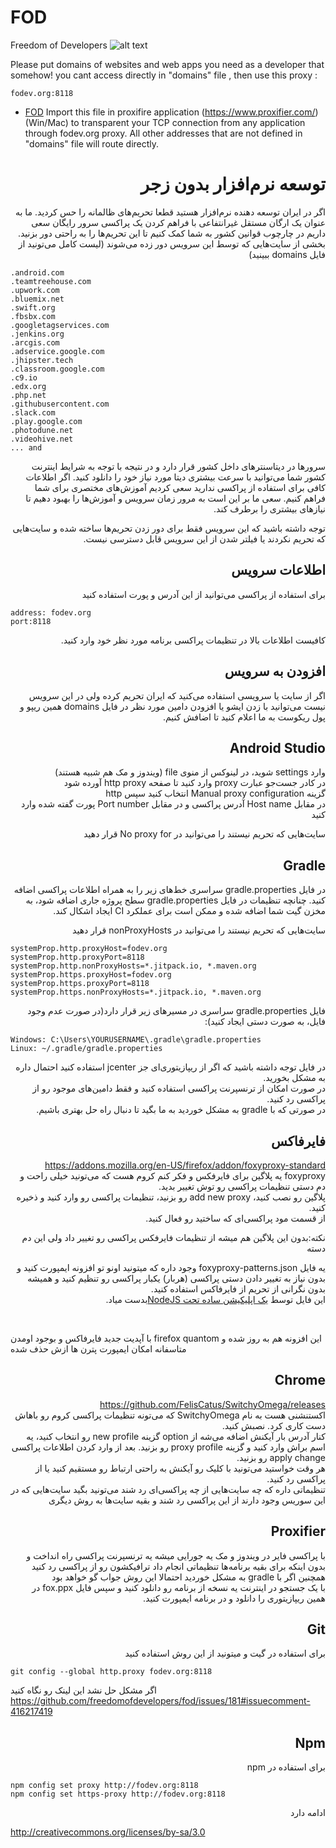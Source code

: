 
# FOD
Freedom of Developers
![alt text](https://raw.githubusercontent.com/freedomeofdevelopers/fod/master/FoD.png)

Please put domains of websites and web apps you need as a developer that somehow! you cant access directly  in "domains" file , then use this proxy :
```
fodev.org:8118
```

- [FOD](#fod)
Import this file in proxifire application (https://www.proxifier.com/) (Win/Mac) to transparent your TCP connection from any application through fodev.org proxy.
All other addresses that are not defined in "domains" file will route directly.


<h1 lang="fa" dir="rtl" align="right">توسعه نرم‌افزار بدون زجر</h1>
<p lang="fa" dir="rtl" align="right">اگر در ایران توسعه دهنده نرم‌افزار هستید قطعا تحریم‌های ظالمانه را حس کردید. ما به عنوان یک ارگان مستقل غیرانتفاعی با فراهم کردن یک پراکسی سرور رایگان سعی داریم در چارچوب قوانین کشور به شما کمک کنیم تا این تحریم‌ها را به راحتی دور بزنید. <br>بخشی از سایت‌هایی که توسط این سرویس دور زده می‌شوند (لیست کامل می‌تونید از فایل domains ببینید)</p>


```
.android.com
.teamtreehouse.com
.upwork.com
.bluemix.net
.swift.org
.fbsbx.com
.googletagservices.com
.jenkins.org
.arcgis.com
.adservice.google.com
.jhipster.tech
.classroom.google.com
.c9.io
.edx.org
.php.net
.githubusercontent.com
.slack.com
.play.google.com
.photodune.net
.videohive.net
... and
```

<p lang="fa" dir="rtl" align="right">سرورها در دیتاسنترهای داخل کشور قرار دارد و در نتیجه با توجه به شرایط اینترنت کشور شما می‌توانید با سرعت بیشتری دیتا مورد نیاز خود را دانلود کنید. اگر اطلاعات کافی برای استفاده از پراکسی ندارید سعی کردیم آموزش‌های مختصری برای شما فراهم کنیم. سعی ما بر این است به مرور زمان سرویس و آموزش‌ها را بهبود دهیم تا نیازهای بیشتری را برطرف کند.</p>
<p lang="fa" dir="rtl" align="right">توجه داشته باشید که این سرویس فقط برای دور زدن تحریم‌ها ساخته شده و سایت‌هایی که تحریم نکردند یا فیلتر شدن از این سرویس قابل دسترسی نیست.</p>
<h2 lang="fa" dir="rtl" align="right">اطلاعات سرویس</h2>
<p lang="fa" dir="rtl" align="right">برای استفاده از پراکسی می‌توانید از این آدرس و پورت استفاده کنید</p>

```
address: fodev.org
port:8118
```

<p lang="fa" dir="rtl" align="right">کافیست اطلاعات بالا در تنظیمات پراکسی برنامه مورد نظر خود وارد کنید.</p>
<h2 lang="fa" dir="rtl" align="right">افزودن به سرویس</h2>
<p lang="fa" dir="rtl" align="right">اگر از سایت یا سرویسی استفاده می‌کنید که ایران تحریم کرده ولی در این سرویس نیست می‌توانید با زدن ایشو یا افزودن دامین مورد نظر در فایل domains همین ریپو و پول ریکوست به ما اعلام کنید تا اضافش کنیم.</p>
<h2 lang="fa" dir="rtl" align="right">Android Studio</h2>
<p lang="fa" dir="rtl" align="right">وارد settings شوید، در لینوکس از منوی file (ویندوز و مک هم شبیه هستند)<br>در کادر جست‌جو عبارت proxy وارد کنید تا صفحه http proxy آورده شود<br>گزینه Manual proxy configuration انتخاب کنید سپس http<br>در مقابل Host name آدرس پراکسی و در مقابل Port number پورت گفته شده وارد کنید</p>
<p lang="fa" dir="rtl" align="right">سایت‌هایی که تحریم نیستند را می‌توانید در No proxy for قرار دهید </p>
<h2 lang="fa" dir="rtl" align="right">Gradle</h2>
<p lang="fa" dir="rtl" align="right">در فایل gradle.properties سراسری خط‌های زیر را به همراه اطلاعات پراکسی اضافه کنید. چنانچه تنظیمات در فایل gradle.properties سطح پروژه جاری اضافه شود، به مخزن گیت‌ شما اضافه شده و ممکن است برای عملکرد CI ایجاد اشکال کند.</p>
<p lang="fa" dir="rtl" align="right">سایت‌هایی که تحریم نیستند را می‌توانید در nonProxyHosts قرار دهید </p>

```
systemProp.http.proxyHost=fodev.org
systemProp.http.proxyPort=8118
systemProp.http.nonProxyHosts=*.jitpack.io, *.maven.org
systemProp.https.proxyHost=fodev.org
systemProp.https.proxyPort=8118
systemProp.https.nonProxyHosts=*.jitpack.io, *.maven.org
```

<p lang="fa" dir="rtl" align="right">فایل gradle.properties سراسری در مسیرهای زیر قرار دارد(در صورت عدم وجود فایل، به صورت دستی ایجاد کنید):</p>

```
Windows: C:\Users\YOURUSERNAME\.gradle\gradle.properties
Linux: ~/.gradle/gradle.properties
```

<p lang="fa" dir="rtl" align="right">در فایل توجه داشته باشید که اگر از ریپازیتوری‌ای جز jcenter استفاده کنید احتمال داره به مشکل بخورید.<br>در صورت امکان از ترنسپرنت پراکسی استفاده کنید و فقط دامین‌های موجود رو از پراکسی رد کنید.<br> در صورتی که با gradle به مشکل خوردید به ما بگید تا دنبال راه حل بهتری باشیم.</p>
<h2 lang="fa" dir="rtl" align="right">فایرفاکس</h2>
<p lang="fa" dir="rtl" align="right"><a href="https://addons.mozilla.org/en-US/firefox/addon/foxyproxy-standard/">https://addons.mozilla.org/en-US/firefox/addon/foxyproxy-standard</a><br>foxyproxy یه پلاگین برای فایرفکس و  فکر کنم کروم هست که می‌تونید خیلی راحت و دم دستی تنظیمات پراکسی رو توش تغییر بدید.<br>پلاگین رو نصب کنید، add new proxy رو بزنید، تنظیمات پراکسی رو وارد کنید و ذخیره کنید.<br>از قسمت مود پراکسی‌ای که ساختید رو فعال کنید.</p>
<p lang="fa" dir="rtl" align="right">نکته:‌بدون این پلاگین هم میشه از تنظیمات فایرفکس پراکسی رو تغییر داد ولی این دم دسته</p>
<p lang="fa" dir="rtl" align="right">
  یه فایل foxyproxy-patterns.json وجود داره که میتونید اونو تو افزونه ایمپورت کنید و بدون نیاز به تغییر دادن دستی پراکسی (هربار) یکبار پراکسی رو تنظیم کنید و همیشه بدون نگرانی از تحریم از فایرفاکس استفاده کنید.<br>
  این فایل توسط <a href="https://github.com/ShahinSorkh/fod/tree/fp-pattern-creator">یک اپلیکیشن ساده تحت NodeJS</a>بدست میاد.
</p>
<br>
<p>با آپدیت جدید فایرفاکس و بوجود اومدن firefox quantom این افزونه هم به روز شده و متاسفانه امکان ایمپورت پترن ها ازش حذف شده</p>

<h2 lang="fa" dir="rtl" align="right">Chrome</h2>
<p lang="fa" dir="rtl" align="right"><a href="https://github.com/FelisCatus/SwitchyOmega/releases">https://github.com/FelisCatus/SwitchyOmega/releases</a><br>اکستنشنی هست به نام SwitchyOmega که می‌تونه تنظیمات پراکسی کروم رو باهاش دست کاری کرد. نصبش کنید.<br>کنار آدرس بار آیکنش اضافه می‌شه از option گزینه new profile رو انتخاب کنید، یه اسم براش وارد کنید و گزینه proxy profile رو بزنید. بعد از وارد کردن اطلاعات پراکسی apply change رو بزنید.<br>هر وقت خواستید می‌تونید با کلیک رو آیکنش به راحتی ارتباط رو مستقیم کنید یا از پراکسی رد کنید.<br>تنظیماتی داره که چه سایت‌هایی از چه پراکسی‌ای رد شند می‌تونید بگید سایت‌هایی که در این سوریس وجود دارند از این پراکسی رد شند و بقیه سایت‌ها به روش دیگری</p>
<h2 lang="fa" dir="rtl" align="right">Proxifier</h2>
<p lang="fa" dir="rtl" align="right">با پراکسی فایر در ویندوز و مک یه جورایی میشه یه ترنسپرنت پراکسی راه انداخت و بدون اینکه برای بقیه برنامه‌ها تنظیماتی انجام داد ترافیکشون رو از پراکسی رد کنید همچنین اگر با gradle به مشکل خوردید احتمالا این روش جواب گو خواهد بود<br>با یک جستجو در اینترنت  یه نسخه از برنامه رو دانلود کنید و سپس فایل fox.ppx در همین ریپازیتوری را دانلود و در برنامه ایمپورت کنید.</p>

<h2 lang="fa" dir="rtl" align="right">Git</h2>
<p lang="fa" dir="rtl" align="right">برای استفاده در گیت و میتونید از این روش استفاده کنید</p>

```
git config --global http.proxy fodev.org:8118
```
اگر مشکل حل نشد این لینک رو نگاه کنید
<https://github.com/freedomofdevelopers/fod/issues/181#issuecomment-416217419>

<h2 lang="fa" dir="rtl" align="right">Npm</h2>
<p lang="fa" dir="rtl" align="right">برای استفاده در npm</p>

```
npm config set proxy http://fodev.org:8118
npm config set https-proxy http://fodev.org:8118
```

<p lang="fa" dir="rtl" align="right">ادامه دارد</p>
<p><a href="http://creativecommons.org/licenses/by-sa/3.0/">http://creativecommons.org/licenses/by-sa/3.0</a>
